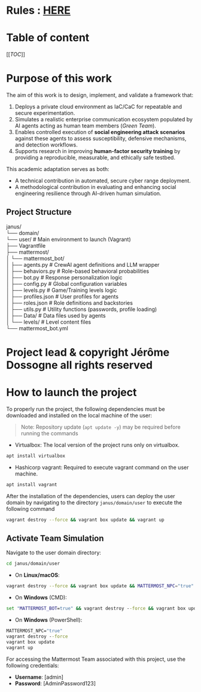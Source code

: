 # Rules : [HERE](reporting/project_management/Rules-for-Janus-project.md)

# Table of content

[[_TOC_]]

# Purpose of this work
The aim of this work is to design, implement, and validate a framework that:
1. Deploys a private cloud environment as IaC/CaC for repeatable and secure experimentation.
2. Simulates a realistic enterprise communication ecosystem populated by AI agents acting as human team members (*Green Team*).
3. Enables controlled execution of **social engineering attack scenarios** against these agents to assess susceptibility, defensive mechanisms, and detection workflows.
4. Supports research in improving **human-factor security training** by providing a reproducible, measurable, and ethically safe testbed.

This academic adaptation serves as both:
- A technical contribution in automated, secure cyber range deployment.
- A methodological contribution in evaluating and enhancing social engineering resilience through AI-driven human simulation.

## Project Structure

janus/  
└── domain/  
    └── user/                       # Main environment to launch (Vagrant)  
        ├── Vagrantfile  
        ├── mattermost/  
        │   └── mattermost_bot/  
        │       ├── agents.py        # CrewAI agent definitions and LLM wrapper  
        │       ├── behaviors.py     # Role-based behavioral probabilities  
        │       ├── bot.py           # Response personalization logic  
        │       ├── config.py        # Global configuration variables  
        │       ├── levels.py        # Game/Training levels logic  
        │       ├── profiles.json    # User profiles for agents  
        │       ├── roles.json       # Role definitions and backstories  
        │       ├── utils.py         # Utility functions (passwords, profile loading)  
        │       ├── Data/            # Data files used by agents  
        │       └── levels/          # Level content files  
        └── mattermost_bot.yml  



# Project lead & copyright Jérôme Dossogne all rights reserved

# How to launch the project
To properly run the project, the following dependencies must be downloaded and installed on the local machine of the user:

> Note: Repository update (`apt update -y`) may be required before running the commands 

- Virtualbox: The local version of the project runs only on virtualbox.
```sh
apt install virtualbox
```

- Hashicorp vagrant: Required to execute vagrant command on the user machine.
 ```sh
apt install vagrant
```


After the installation of the dependencies, users can deploy the user domain by navigating to the directory ```janus/domain/user``` to execute the following command

```sh
vagrant destroy --force && vagrant box update && vagrant up
```

## Activate Team Simulation 

Navigate to the user domain directory:

```sh
cd janus/domain/user
```

* On **Linux/macOS**:

```sh
vagrant destroy --force && vagrant box update && MATTERMOST_NPC="true"
```

* On **Windows** (CMD):

```cmd
set "MATTERMOST_BOT=true" && vagrant destroy --force && vagrant box update && vagrant up
```

* On **Windows** (PowerShell):

```cmd
MATTERMOST_NPC="true"
vagrant destroy --force
vagrant box update
vagrant up
```

For accessing the Mattermost Team associated with this project, use the following credentials:

- **Username**: [admin]
- **Password**: [AdminPassword123]


